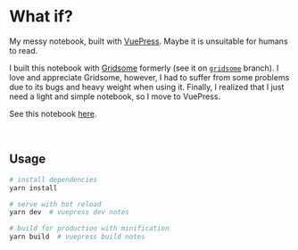 # What if?

My messy notebook, built with [VuePress](https://vuepress.vuejs.org/). Maybe it is unsuitable for humans to read.

I built this notebook with [Gridsome](https://gridsome.org/) formerly (see it on [`gridsome`](https://github.com/Renovamen/what-if/tree/gridsome) branch). I love and appreciate Gridsome, however, I had to suffer from some problems due to its bugs and heavy weight when using it. Finally, I realized that I just need a light and simple notebook, so I move to VuePress.

See this notebook [here](https://notebook.renovamen.ink/).

&nbsp;
## Usage

```bash
# install dependencies
yarn install

# serve with hot reload
yarn dev  # vuepress dev notes

# build for production with minification
yarn build  # vuepress build notes
```